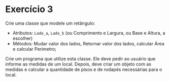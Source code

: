 # Exercício 3

Crie uma classe que modele um retângulo:

- Atributos: `Lado_a`, `Lado_b` (ou Comprimento e Largura, ou Base e Altura, a escolher)
- Métodos: Mudar valor dos lados, Retornar valor dos lados, calcular Área e calcular Perímetro;

Crie um programa que utilize esta classe. Ele deve pedir ao usuário que informe as medidas de um local. Depois, deve criar um objeto com as medidas e calcular a quantidade de pisos e de rodapés necessárias para o local.
